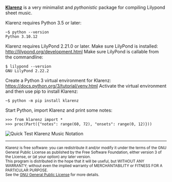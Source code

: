 
[__Klarenz__](https://en.wikipedia.org/wiki/Clarence_Barlow) is a very minimalist and _pythonistic_ package for compiling Lilypond sheet music.

Klarenz requires Python 3.5 or later:

```
~$ python --version
Python 3.10.12
```

Klarenz requires LilyPond 2.21.0 or later.
Make sure LilyPond is installed: http://lilypond.org/development.html
Make sure LilyPond is callable from the commandline:

```
$ lilypond --version
GNU LilyPond 2.22.2
```

Create a Python 3 virtual environment for Klarenz: https://docs.python.org/3/tutorial/venv.html
Activate the virtual environment and then use pip to install Klarenz:

```
~$ python -m pip install klarenz
```

Start Python, import Klarenz and print some notes:


```
>>> from klarenz import *
>>> proc(Part({"notes": range(60, 72), "onsets": range(0, 12)}))
```


![Quick Test Klarenz Music Notation](/docs/readme-example.jpg)




- - -
<small>Klarenz is free software: you can redistribute it and/or modify it under the terms of the GNU General Public License as published by the Free Software Foundation, either version 3 of the License, or (at your option) any later version.<br>
This program is distributed in the hope that it will be useful, but WITHOUT ANY WARRANTY; without even the implied warranty of MERCHANTABILITY or FITNESS FOR A PARTICULAR PURPOSE.<br>
See the [GNU General Public License](http://www.gnu.org/licenses/) for more details.</small>
